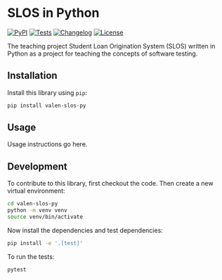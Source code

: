 # SLOS in Python

[![PyPI](https://img.shields.io/pypi/v/valen-slos-py.svg)](https://pypi.org/project/valen-slos-py/)
[![Tests](https://github.com/valenjet/valen-slos-py/actions/workflows/test.yml/badge.svg)](https://github.com/valenjet/valen-slos-py/actions/workflows/test.yml)
[![Changelog](https://img.shields.io/github/v/release/valenjet/valen-slos-py?include_prereleases&label=changelog)](https://github.com/valenjet/valen-slos-py/releases)
[![License](https://img.shields.io/badge/license-MIT-blue.svg)](https://github.com/valenjet/valen-slos-py/blob/main/LICENSE)

The teaching project Student Loan Origination System (SLOS) written in Python as a project for teaching the concepts of software testing.

## Installation

Install this library using `pip`:
```bash
pip install valen-slos-py
```
## Usage

Usage instructions go here.

## Development

To contribute to this library, first checkout the code. Then create a new virtual environment:
```bash
cd valen-slos-py
python -m venv venv
source venv/bin/activate
```
Now install the dependencies and test dependencies:
```bash
pip install -e '.[test]'
```
To run the tests:
```bash
pytest
```
